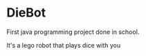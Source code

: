 # DieBot
First java programming project done in school.

It's a lego robot that plays dice with you 
